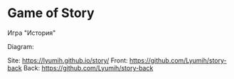 # Game of Story

Игра "История"

Diagram: 

Site: https://lyumih.github.io/story/
Front: https://github.com/Lyumih/story-back
Back: https://github.com/Lyumih/story-back
